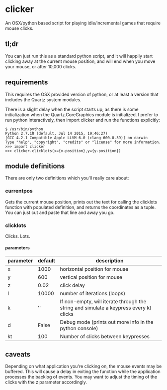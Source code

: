 # clicker

An OSX/python based script for playing idle/incremental games that
require mouse clicks.

## tl;dr

You can just run this as a standard python script, and it will
happily start clicking away at the current mouse position, and will
end when you move your mouse, or after 10,000 clicks.

## requirements

This requires the OSX provided version of python, or at least a
version that includes the Quartz system modules.

There is a slight delay when the script starts up, as there is some
initialization when the Quartz.CoreGraphics module is initialized.
I prefer to run python interactively, then import clicker and run
the functions explicitly:

```
$ /usr/bin/python
Python 2.7.10 (default, Jul 14 2015, 19:46:27)
[GCC 4.2.1 Compatible Apple LLVM 6.0 (clang-600.0.39)] on darwin
Type "help", "copyright", "credits" or "license" for more information.
>>> import clicker
>>> clicker.clicklots(x={x-position},y={y-position})
```

## module definitions

There are only two definitions which you'll really care about:

### currentpos

Gets the current mouse position, prints out the text for calling
the clicklots function with populated definition, and returns the
coordinates as a tuple.  You can just cut and paste that line and
away you go.

### clicklots

Clicks.  Lots.

#### parameters

 parameter | default | description
 ----------|---------|------------
 x | 1000 | horizontal position for mouse
 y | 600 |  vertical position for mouse
 z | 0.02 | click delay
 l | 10000 | number of iterations (loops)
 k | '' | If non-empty, will iterate through the string and simulate a keypress every kt clicks
 d | False | Debug mode (prints out more info in the python console)
 kt | 100 | Number of clicks between keypresses
 

## caveats

Depending on what application you're clicking on, the mouse events
may be buffered.  This will cause a delay in exiting the function
while the application processes the backlog of events.  You may
want to adjust the timing of the clicks with the z parameter
accordingly.
